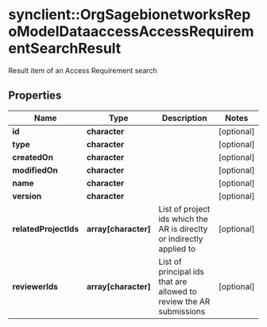 # synclient::OrgSagebionetworksRepoModelDataaccessAccessRequirementSearchResult

Result item of an Access Requirement search

## Properties
Name | Type | Description | Notes
------------ | ------------- | ------------- | -------------
**id** | **character** |  | [optional] 
**type** | **character** |  | [optional] 
**createdOn** | **character** |  | [optional] 
**modifiedOn** | **character** |  | [optional] 
**name** | **character** |  | [optional] 
**version** | **character** |  | [optional] 
**relatedProjectIds** | **array[character]** | List of project ids which the AR is direclty or indirectly applied to | [optional] 
**reviewerIds** | **array[character]** | List of principal ids that are allowed to review the AR submissions | [optional] 


